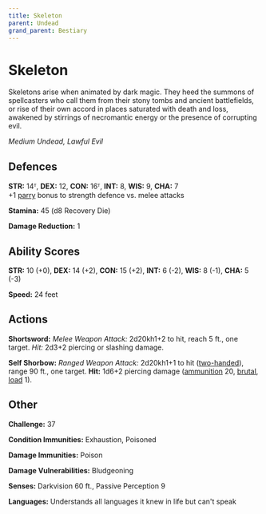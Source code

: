```yaml
---
title: Skeleton
parent: Undead
grand_parent: Bestiary
---
```


# Skeleton
Skeletons arise when animated by dark magic. They heed the summons of spellcasters who call them from their stony tombs and ancient battlefields, or rise of their own accord in places saturated with death and loss, awakened by stirrings of necromantic energy or the presence of corrupting evil.

*Medium Undead, Lawful Evil*

## Defences
**STR:** 14ᵀ, **DEX:** 12, **CON:** 16ᵀ, **INT:** 8, **WIS:** 9, **CHA:** 7<br>
+1 [parry](https://stormchaserroleplaying.com/stormchaserRPG/Equipment/Weapons/WeaponTableGlossary/#parry) bonus to strength defence vs. melee attacks

**Stamina:** 45 (d8 Recovery Die)

**Damage Reduction:** 1

## Ability Scores
**STR:** 10 (+0), **DEX:** 14 (+2), **CON:** 15 (+2), **INT:** 6 (-2), **WIS:** 8 (-1), **CHA:** 5 (-3)

**Speed:** 24 feet

## Actions
**Shortsword:** *Melee Weapon Attack:* 2d20kh1+2 to hit, reach 5 ft., one target. *Hit:* 2d3+2 piercing or slashing damage.

**Self Shorbow:** *Ranged Weapon Attack:* 2d20kh1+1 to hit ([two-handed](https://stormchaserroleplaying.com/stormchaserRPG/Equipment/Weapons/WeaponTableGlossary/#two-handed)), range 90 ft., one target. **Hit:** 1d6+2 piercing damage ([ammunition](https://stormchaserroleplaying.com/stormchaserRPG/Equipment/Weapons/WeaponTableGlossary/#ammunition) 20, [brutal](https://stormchaserroleplaying.com/stormchaserRPG/Equipment/Weapons/WeaponTableGlossary/#brutal), [load](https://stormchaserroleplaying.com/stormchaserRPG/Equipment/Weapons/WeaponTableGlossary/#load) 1).

## Other
**Challenge:** 37

**Condition Immunities:** Exhaustion, Poisoned

**Damage Immunities:** Poison

**Damage Vulnerabilities:** Bludgeoning

**Senses:** Darkvision 60 ft., Passive Perception 9

**Languages:** Understands all languages it knew in life but can't speak
